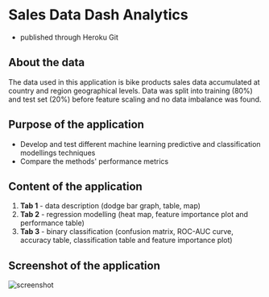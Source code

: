 # Sales Data Dash Analytics
* published through Heroku Git

## About the data
The data used in this application is bike products sales data accumulated at 
country and region geographical levels. Data was split into training (80%) and 
test set (20%) before feature scaling and no data imbalance was found. 

## Purpose of the application
* Develop and test different machine learning predictive and classification modellings techniques
* Compare the methods' performance metrics

## Content of the application
1. **Tab 1** - data description (dodge bar graph, table, map)
2. **Tab 2** - regression modelling (heat map, feature importance plot and performance table)
3. **Tab 3** - binary classification (confusion matrix, ROC-AUC curve, accuracy table, classification table 
and feature importance plot)

## Screenshot of the application
![screenshot](img/DASH.png)
